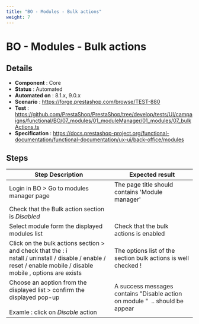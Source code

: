```yaml
---
title: "BO - Modules - Bulk actions"
weight: 7
---
```


# BO - Modules - Bulk actions
## Details
* **Component** : Core
* **Status** : Automated
* **Automated on** : 8.1.x, 9.0.x
* **Scenario** : https://forge.prestashop.com/browse/TEST-880
* **Test** : https://github.com/PrestaShop/PrestaShop/tree/develop/tests/UI/campaigns/functional/BO/07_modules/01_moduleManager/01_modules/07_bulkActions.ts
* **Specification** : https://docs.prestashop-project.org/functional-documentation/functional-documentation/ux-ui/back-office/modules

## Steps
| Step Description | Expected result |
| ----- | ----- |
| Login in BO > Go to modules manager page | The page title should contains 'Module manager' |
| Check that the Bulk action section is *Disabled* |  |
| Select module form the displayed modules list | Check that the bulk actions is enabled |
| Click on the bulk actions section > and check that the : i<br>nstall / uninstall / disable / enable / reset / enable mobile / disable mobile , options are exists | The options list of the section bulk actions is well checked ! |
| Choose an aoption from the displayed list > confirm the displayed pop-up<br><br>Examle : click on *Disable* action | A success messages contains "Disable action on module "  .. should be appear |
